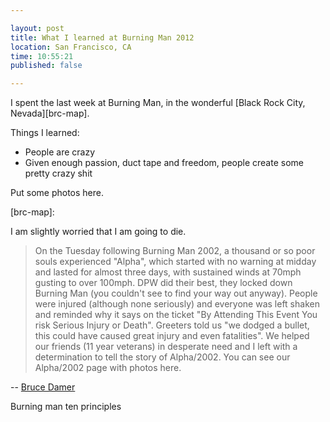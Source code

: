 ```yaml
---

layout: post
title: What I learned at Burning Man 2012
location: San Francisco, CA
time: 10:55:21
published: false

---
```


I spent the last week at Burning Man, in the wonderful [Black Rock City, Nevada][brc-map].

Things I learned:

 * People are crazy
 * Given enough passion, duct tape and freedom, people create some pretty crazy shit

 Put some photos here.

[brc-map]:

I am slightly worried that I am going to die.

 > On the Tuesday following Burning Man 2002, a thousand or so poor souls experienced "Alpha", which started with no warning at midday and lasted for almost three days, with sustained winds at 70mph gusting to over 100mph. DPW did their best, they locked down Burning Man (you couldn't see to find your way out anyway). People were injured (although none seriously) and everyone was left shaken and reminded why it says on the ticket "By Attending This Event You risk Serious Injury or Death". Greeters told us "we dodged a bullet, this could have caused great injury and even fatalities". We helped our friends (11 year veterans) in desperate need and I left with a determination to tell the story of Alpha/2002. You can see our Alpha/2002 page with photos here.

 -- [Bruce Damer][alpha]

[alpha]: http://www.damer.com/pictures/events/burningman2002/blowout/alphaguide.html

Burning man ten principles

